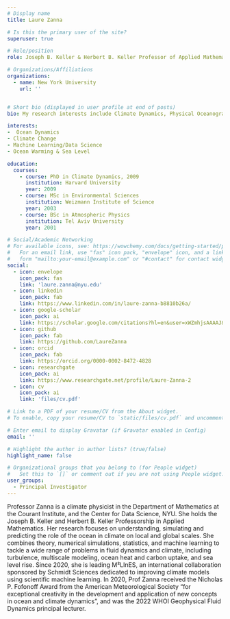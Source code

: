 ```yaml
---
# Display name
title: Laure Zanna

# Is this the primary user of the site?
superuser: true

# Role/position
role: Joseph B. Keller & Herbert B. Keller Professor of Applied Mathematics

# Organizations/Affiliations
organizations:
  - name: New York University
    url: ''


# Short bio (displayed in user profile at end of posts)
bio: My research interests include Climate Dynamics, Physical Oceanography and Data Science.

interests:
-  Ocean Dynamics
- Climate Change
- Machine Learning/Data Science
- Ocean Warming & Sea Level

education:
  courses:
    - course: PhD in Climate Dynamics, 2009
      institution: Harvard University
      year: 2009
    - course: MSc in Environmental Sciences
      institution: Weizmann Institute of Science
      year: 2003
    - course: BSc in Atmospheric Physics
      institution: Tel Aviv University
      year: 2001

# Social/Academic Networking
# For available icons, see: https://wowchemy.com/docs/getting-started/page-builder/#icons
#   For an email link, use "fas" icon pack, "envelope" icon, and a link in the
#   form "mailto:your-email@example.com" or "#contact" for contact widget.
social:
  - icon: envelope
    icon_pack: fas
    link: 'laure.zanna@nyu.edu'
  - icon: linkedin
    icon_pack: fab
    link: https://www.linkedin.com/in/laure-zanna-b8810b26a/
  - icon: google-scholar
    icon_pack: ai
    link: https://scholar.google.com/citations?hl=en&user=xWZmhjsAAAAJ&view_op=list_works&sortby=pubdate
  - icon: github
    icon_pack: fab
    link: https://github.com/LaureZanna
  - icon: orcid
    icon_pack: fab
    link: https://orcid.org/0000-0002-8472-4828
  - icon: researchgate
    icon_pack: ai
    link: https://www.researchgate.net/profile/Laure-Zanna-2
  - icon: cv
    icon_pack: ai
    link: 'files/cv.pdf'

# Link to a PDF of your resume/CV from the About widget.
# To enable, copy your resume/CV to `static/files/cv.pdf` and uncomment the lines below.

# Enter email to display Gravatar (if Gravatar enabled in Config)
email: ''

# Highlight the author in author lists? (true/false)
highlight_name: false

# Organizational groups that you belong to (for People widget)
#   Set this to `[]` or comment out if you are not using People widget.
user_groups:
  - Principal Investigator
---
```


Professor Zanna is a climate physicist in the Department of Mathematics at the Courant Institute, and the Center for Data Science, NYU. She holds the Joseph B. Keller and Herbert B. Keller Professorship in Applied Mathematics. Her research focuses on understanding, simulating and predicting the role of the ocean in climate on local and global scales. She combines theory, numerical simulations, statistics, and machine learning to tackle a wide range of problems in fluid dynamics and climate, including turbulence, multiscale modeling, ocean heat and carbon uptake, and sea level rise. Since 2020, she is leading M²LInES, an international collaboration sponsored by Schmidt Sciences dedicated to improving climate models using scientific machine learning. In 2020, Prof Zanna received the Nicholas P. Fofonoff Award from the American Meteorological Society “for exceptional creativity in the development and application of new concepts in ocean and climate dynamics”, and was the 2022 WHOI Geophysical Fluid Dynamics principal lecturer.
